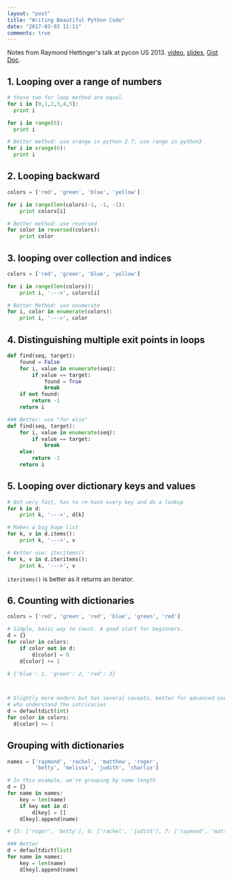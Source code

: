 ```yaml
---
layout: "post"
title: "Writing Beautiful Python Code"
date: "2017-03-03 11:11"
comments: true
---
```


Notes from Raymond Hettinger's talk at pycon US 2013. [video](http://www.youtube.com/watch?feature=player_embedded&v=OSGv2VnC0go), [slides](https://speakerdeck.com/pyconslides/transforming-code-into-beautiful-idiomatic-python-by-raymond-hettinger-1),
[Gist Doc](https://gist.github.com/JeffPaine/6213790).


## 1. Looping over a range of numbers

```python
# these two for loop method are equal.
for i in [0,1,2,3,4,5]:
  print i

for i in range(6):
  print i

# Better method: use xrange in python 2.7; use range in python3
for i in xrange(6):
  print i
```

## 2. Looping backward

```python
colors = ['red', 'green', 'blue', 'yellow']

for i in range(len(colors)-1, -1, -1):
    print colors[i]

# Better method: use reversed
for color in reversed(colors):
    print color
```

## 3. looping over collection and indices

```python
colors = ['red', 'green', 'blue', 'yellow']

for i in range(len(colors)):
    print i, '--->', colors[i]

# Better Method: use enumerate
for i, color in enumerate(colors):
    print i, '--->', color
```

## 4. Distinguishing multiple exit points in loops

```python
def find(seq, target):
    found = False
    for i, value in enumerate(seq):
        if value == target:
            found = True
            break
    if not found:
        return -1
    return i

### Better: use "for else"
def find(seq, target):
    for i, value in enumerate(seq):
        if value == target:
            break
    else:
        return -1
    return i
```


## 5. Looping over dictionary keys and values

```python
# Not very fast, has to re-hash every key and do a lookup
for k in d:
    print k, '--->', d[k]

# Makes a big huge list
for k, v in d.items():
    print k, '--->', v

# Better use: iteritems()
for k, v in d.iteritems():
    print k, '--->', v
```
`iteritems()` is better as it returns an iterator.


## 6. Counting with dictionaries

```python
colors = ['red', 'green', 'red', 'blue', 'green', 'red']

# Simple, basic way to count. A good start for beginners.
d = {}
for color in colors:
    if color not in d:
        d[color] = 0
    d[color] += 1

# {'blue': 1, 'green': 2, 'red': 3}



# Slightly more modern but has several caveats, better for advanced users
# who understand the intricacies
d = defaultdict(int)
for color in colors:
  d[color] += 1
```

## Grouping with dictionaries

```python
names = ['raymond', 'rachel', 'matthew', 'roger',
         'betty', 'melissa', 'judith', 'charlie']

# In this example, we're grouping by name length
d = {}
for name in names:
    key = len(name)
    if key not in d:
        d[key] = []
    d[key].append(name)

# {5: ['roger', 'betty'], 6: ['rachel', 'judith'], 7: ['raymond', 'matthew', 'melissa', 'charlie']}

### Better
d = defaultdict(list)
for name in names:
    key = len(name)
    d[key].append(name)
```

